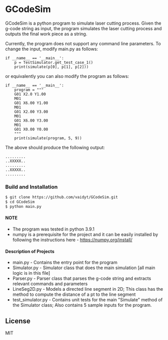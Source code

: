 # GCodeSim

GCodeSim is a python program to simulate laser cutting process. Given the g-code string as input, the program simulates the laser cutting process and outputs the final work piece as a string.

Currently, the program does not support any command line parameters. To change the input, modify main.py as follows:
```
if __name__ == '__main__':
    p = TestSimulator.get_test_case_1()
    print(simulate(p[0], p[1], p[2]))
```
or equivalently you can also modify the program as follows:

```
if __name__ == '__main__':
    program = """
    G01 X2.0 Y1.00
    M01
    G01 X6.00 Y1.00
    M01
    G01 X2.00 Y3.00
    M01
    G01 X6.00 Y3.00
    M01
    G01 X0.00 Y0.00
    """
    print(simulate(program, 5, 9))
```
The above should produce the following output:
```
.........
..XXXXX..
.........
..XXXXX..
.........
```

### Build and Installation
```sh
$ git clone https://github.com/vaidyt/GCodeSim.git
$ cd GCodeSim
$ python main.py
```

#### NOTE

- The program was tested in python 3.9.1
- numpy is a prerequisite for the project and it can be easily installed by following the instructions here - https://numpy.org/install/ 


#### Description of Projects
- main.py - Contains the entry point for the program
- Simulator.py - Simulator class that does the main simulation [all main logic is in this file]
- Parser.py - Parser class that parses the g-code string and extracts relevant commands and parameters
- LineSeg2D.py - Models a directed line segment in 2D; This class has the method to compute the distance of a pt to the line segment
- test_simulator.py - Contains unit tests for the main "Simulate" method of the Simulator class; Also contains 5 sample inputs for the program.

License
----

MIT
